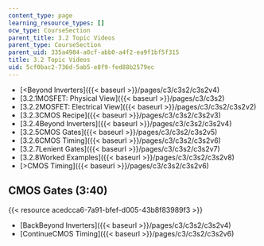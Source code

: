 ```yaml
---
content_type: page
learning_resource_types: []
ocw_type: CourseSection
parent_title: 3.2 Topic Videos
parent_type: CourseSection
parent_uid: 335a4984-a0cf-abb0-a4f2-ea9f1bf5f315
title: 3.2 Topic Videos
uid: 5cf0bac2-736d-5ab5-e8f9-fed88b2579ec
---
```


*   [\<Beyond Inverters]({{< baseurl >}}/pages/c3/c3s2/c3s2v4)
*   [3.2.1MOSFET: Physical View]({{< baseurl >}}/pages/c3/c3s2)
*   [3.2.2MOSFET: Electrical View]({{< baseurl >}}/pages/c3/c3s2/c3s2v2)
*   [3.2.3CMOS Recipe]({{< baseurl >}}/pages/c3/c3s2/c3s2v3)
*   [3.2.4Beyond Inverters]({{< baseurl >}}/pages/c3/c3s2/c3s2v4)
*   [3.2.5CMOS Gates]({{< baseurl >}}/pages/c3/c3s2/c3s2v5)
*   [3.2.6CMOS Timing]({{< baseurl >}}/pages/c3/c3s2/c3s2v6)
*   [3.2.7Lenient Gates]({{< baseurl >}}/pages/c3/c3s2/c3s2v7)
*   [3.2.8Worked Examples]({{< baseurl >}}/pages/c3/c3s2/c3s2v8)
*   [\>CMOS Timing]({{< baseurl >}}/pages/c3/c3s2/c3s2v6)

CMOS Gates (3:40)
-----------------

{{< resource acedcca6-7a91-bfef-d005-43b8f83989f3 >}}

*   [BackBeyond Inverters]({{< baseurl >}}/pages/c3/c3s2/c3s2v4)
*   [ContinueCMOS Timing]({{< baseurl >}}/pages/c3/c3s2/c3s2v6)